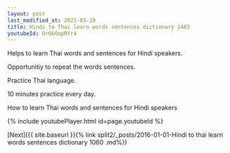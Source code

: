 ```yaml
---
layout: post
last_modified_at: 2021-03-29
title: Hindi to Thai learn words sentences dictionary 1463 
youtubeId: OrQkOopRYr4
---
```

 
 
Helps to learn Thai words and sentences for Hindi speakers.

Opportunitiy to repeat the words sentences. 

Practice Thai language. 
 
10 minutes practice every day. 
 
How to learn Thai words and sentences for Hindi speakers 
 
{% include youtubePlayer.html id=page.youtubeId %}
 
 
[Next]({{ site.baseurl }}{% link  split2/_posts/2016-01-01-Hindi to thai learn words sentences dictionary 1060 .md%})
 
